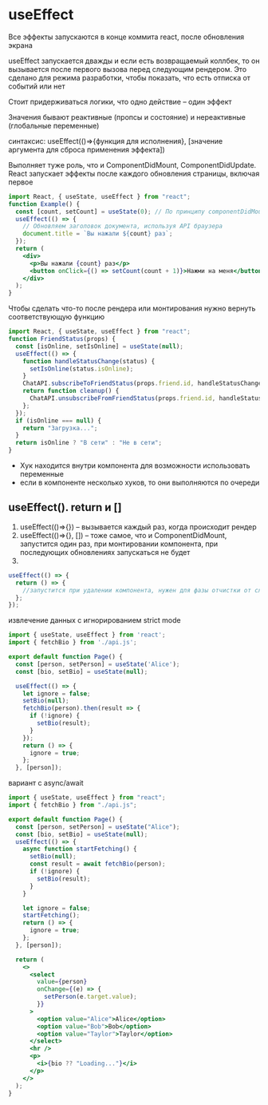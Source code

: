 # useEffect

Все эффекты запускаются в конце коммита react, после обновления экрана

useEffect запускается дважды и если есть возвращаемый коллбек, то он вызывается после первого вызова перед следующим рендером. Это сделано для режима разработки, чтобы показать, что есть отписка от событий или нет

Стоит придерживаться логики, что одно действие – один эффект

Значения бывают реактивные (пропсы и состояние) и нереактивные (глобальные переменные)

синтаксис: useEffect(()=>{функция для исполнения}, [значение аргумента для сброса применения эффекта])

Выполняет туже роль, что и ComponentDidMount, ComponentDidUpdate. React запускает эффекты после каждого обновления страницы, включая первое

```jsx
import React, { useState, useEffect } from "react";
function Example() {
  const [count, setCount] = useState(0); // По принципу componentDidMount и componentDidUpdate:
  useEffect(() => {
    // Обновляем заголовок документа, используя API браузера
    document.title = `Вы нажали ${count} раз`;
  });
  return (
    <div>
      <p>Вы нажали {count} раз</p>
      <button onClick={() => setCount(count + 1)}>Нажми на меня</button>
    </div>
  );
}
```

Чтобы сделать что-то после рендера или монтирования нужно вернуть соответствующую функцию

```jsx
import React, { useState, useEffect } from "react";
function FriendStatus(props) {
  const [isOnline, setIsOnline] = useState(null);
  useEffect(() => {
    function handleStatusChange(status) {
      setIsOnline(status.isOnline);
    }
    ChatAPI.subscribeToFriendStatus(props.friend.id, handleStatusChange); // Указываем, как сбросить этот эффект:
    return function cleanup() {
      ChatAPI.unsubscribeFromFriendStatus(props.friend.id, handleStatusChange);
    };
  });
  if (isOnline === null) {
    return "Загрузка...";
  }
  return isOnline ? "В сети" : "Не в сети";
}
```

- Хук находится внутри компонента для возможности использовать переменные
- если в компоненте несколько хуков, то они выполняются по очереди

## useEffect(). return и []

1.  useEffect(()=>{}) – вызывается каждый раз, когда происходит рендер
2.  useEffect(()=>{}, []) – тоже самое, что и ComponentDidMount, запустится один раз, при монтировании компонента, при последующих обновлениях запускаться не будет
3.

```js
useEffect(() => {
  return () => {
    //запустится при удалении компонента, нужен для фазы отчистки от слушателей событий, отписки и других действий при удалении компонента
  };
});
```

извлечение данных с игнорированием strict mode

```jsx
import { useState, useEffect } from 'react';
import { fetchBio } from './api.js';

export default function Page() {
  const [person, setPerson] = useState('Alice');
  const [bio, setBio] = useState(null);

  useEffect(() => {
    let ignore = false;
    setBio(null);
    fetchBio(person).then(result => {
      if (!ignore) {
        setBio(result);
      }
    });
    return () => {
      ignore = true;
    };
  }, [person]);
```

вариант с async/await

```jsx
import { useState, useEffect } from "react";
import { fetchBio } from "./api.js";

export default function Page() {
  const [person, setPerson] = useState("Alice");
  const [bio, setBio] = useState(null);
  useEffect(() => {
    async function startFetching() {
      setBio(null);
      const result = await fetchBio(person);
      if (!ignore) {
        setBio(result);
      }
    }

    let ignore = false;
    startFetching();
    return () => {
      ignore = true;
    };
  }, [person]);

  return (
    <>
      <select
        value={person}
        onChange={(e) => {
          setPerson(e.target.value);
        }}
      >
        <option value="Alice">Alice</option>
        <option value="Bob">Bob</option>
        <option value="Taylor">Taylor</option>
      </select>
      <hr />
      <p>
        <i>{bio ?? "Loading..."}</i>
      </p>
    </>
  );
}
```
